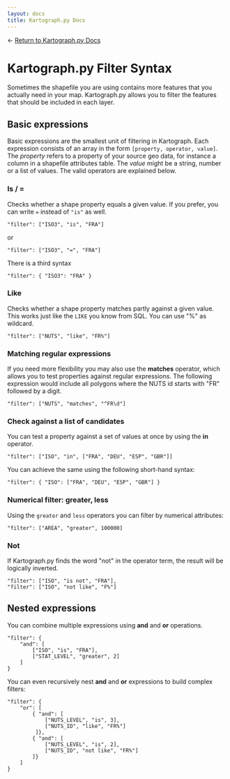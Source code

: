 ```yaml
---
layout: docs
title: Kartograph.py Docs
---
```


← [Return to Kartograph.py Docs](/docs/kartograph.py/)

# Kartograph.py Filter Syntax


Sometimes the shapefile you are using contains more features that you actually need in your map. Kartograph.py allows you to filter the features that should be included in each layer.

## Basic expressions

Basic expressions are the smallest unit of filtering in Kartograph. Each expression consists of an array in the form ``[property, operator, value]``. The *property* refers to a property of your source geo data, for instance a column in a shapefile attributes table. The *value* might be a string, number or a list of values. The valid operators are explained below.

### Is / =
Checks whether a shape property equals a given value. If you prefer, you can write ``=`` instead of ``"is"`` as well.


    "filter": ["ISO3", "is", "FRA"]

or
 
    "filter": ["ISO3", "=", "FRA"]

There is a third syntax

    "filter": { "ISO3": "FRA" }


### Like
Checks whether a shape property matches partly against a given value. This works just like the ``LIKE`` you know from SQL. You can use "%" as wildcard.

    "filter": ["NUTS", "like", "FR%"]

### Matching regular expressions

If you need more flexibility you may also use the **matches** operator, which allows you to test properties against regular expressions. The following expression would include all polygons where the NUTS id starts with "FR" followed by a digit.

    "filter": ["NUTS", "matches", "^FR\d"]

### Check against a list of candidates
You can test a property against a set of values at once by using the **in** operator.

    "filter": ["ISO", "in", ["FRA", "DEU", "ESP", "GBR"]]

You can achieve the same using the following short-hand syntax:

    "filter": { "ISO": ["FRA", "DEU", "ESP", "GBR"] }

### Numerical filter: greater, less

Using the ``greater`` and ``less`` operators you can filter by numerical attributes:

    "filter": ["AREA", "greater", 100000]


### Not

If Kartograph.py finds the word "not" in the operator term, the result will be logically inverted.

    "filter": ["ISO", "is not", "FRA"],
    "filter": ["ISO", "not like", "F%"]


## Nested expressions

You can combine multiple expressions using **and** and **or** operations.


    "filter": { 
        "and": [
            ["ISO", "is", "FRA"],
            ["STAT_LEVEL", "greater", 2]
        ]
    }


You can even recursively nest **and** and **or** expressions to build complex filters:


    "filter": {
        "or": [
            { "and": [
                ["NUTS_LEVEL", "is", 3],
                ["NUTS_ID", "like", "FR%"]
             ]},
            { "and": [
                ["NUTS_LEVEL", "is", 2],
                ["NUTS_ID", "not like", "FR%"]
            ]}
        ]
    }